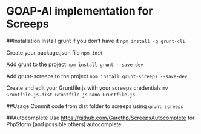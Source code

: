 GOAP-AI implementation for Screeps
=================================

##Installation
Install grunt if you don't have it
`npm install -g grunt-cli`

Create your package.json file
`npm init`

Add grunt to the project
`npm install grunt --save-dev`

Add grunt-screeps to the project
`npm install grunt-screeps --save-dev`

Create and edit your Gruntfile.js with your screeps credentials
`mv Gruntfile.js.dist Gruntfile.js`
`nano Gruntfile.js`

##Usage
Commit code from dist folder to screeps using
`grunt screeps`

##Autocomplete
Use https://github.com/Garethp/ScreepsAutocomplete for PhpStorm (and possible others) autocomplete
